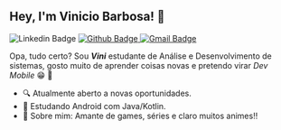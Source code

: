 ## Hey, I'm Vinicio Barbosa!  👋
![Linkedin Badge](https://img.shields.io/badge/-LinkedIn-blue?style=flat-square&logo=Linkedin&logoColor=white&link=https://www.linkedin.com/in/vinibza/) [![Github Badge](https://img.shields.io/badge/-Github-000?style=flat-square&logo=Github&logoColor=white&link=https://github.com/dvdnotfound)](https://github.com/ViniBza)[ ![Gmail Badge](https://img.shields.io/badge/-Gmail-c14438?style=flat-square&logo=Gmail&logoColor=white&link=mailto:contato.dvdsantos@gmail.com)](mailto:ViniBza@gmail.com)

  Opa, tudo certo? Sou ***Vini*** estudante de Análise e Desenvolvimento de sistemas, gosto muito de aprender coisas novas e pretendo virar *Dev Mobile* :grin: :iphone:
- 🔍   Atualmente aberto a novas oportunidades.
-   📰  Estudando Android com Java/Kotlin.
-  💬 Sobre mim: Amante de games, séries e claro muitos animes!!

